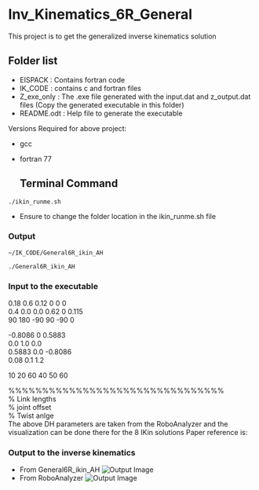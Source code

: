 # Inv_Kinematics_6R_General
This project is to get the generalized inverse kinematics solution

## Folder list
  * EISPACK : Contains fortran code
  * IK_CODE : contains c and fortran files
  * Z_exe_only : The .exe file generated with the input.dat and z_output.dat files (Copy the generated executable in this folder)
  * README.odt : Help file to generate the executable

Versions Required for above project:
* gcc
* fortran 77

  ## Terminal Command
```
./ikin_runme.sh
```
   * Ensure to change the folder location in the ikin_runme.sh file

  ### Output
    ~/IK_CODE/General6R_ikin_AH
```
./General6R_ikin_AH
```

### Input to the executable
0.18 0.6 0.12 0 0 0  <br />
0.4 0.0 0.0 0.62 0 0.115   <br />
90 180 -90 90 -90 0  <br />

-0.8086   0  0.5883  <br />
0.0   1.0   0.0  <br />
0.5883   0.0   -0.8086  <br />
0.08   0.1   1.2  <br />

10 20 60 40 50 60  <br />


%%%%%%%%%%%%%%%%%%%%%%%%%%%%%%%%  <br />
% Link lengths  <br />
% joint offset  <br />
% Twist anlge  <br />
The above DH parameters are taken from the RoboAnalyzer  and the visualization can be done there for the 8 IKin solutions
Paper reference is: <br />

### Output to the inverse kinematics
* From General6R_ikin_AH
![Output Image](https://github.com/aamirhayat/Inv_Kinematics_6R_General/blob/master/output.png)
* From RoboAnalyzer
![Output Image](https://github.com/aamirhayat/Inv_Kinematics_6R_General/blob/master/image_RA_Ikin.JPG)
